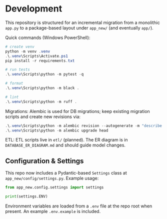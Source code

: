 # Development

This repository is structured for an incremental migration from a monolithic
`app.py` to a package-based layout under `app_new/` (and eventually `app/`).

Quick commands (Windows PowerShell):

```powershell
# create venv
python -m venv .venv
.\.venv\Scripts\Activate.ps1
pip install -r requirements.txt

# run tests
.\.venv\Scripts\python -m pytest -q

# format
.\.venv\Scripts\python -m black .

# lint
.\.venv\Scripts\python -m ruff .
```

Migrations: Alembic is used for DB migrations; keep existing migration scripts and
create new revisions via:

```powershell
.\.venv\Scripts\python -m alembic revision --autogenerate -m "describe change"
.\.venv\Scripts\python -m alembic upgrade head
```

ETL: ETL scripts live in `etl/` (planned). The ER diagram is in
`DATABASE_ER_DIAGRAM.md` and should guide model changes.

Configuration & Settings
------------------------

This repo now includes a Pydantic-based `Settings` class at
`app_new/config/settings.py`. Example usage:

```python
from app_new.config.settings import settings

print(settings.ENV)
```

Environment variables are loaded from a `.env` file at the repo root when
present. An example `.env.example` is included.
